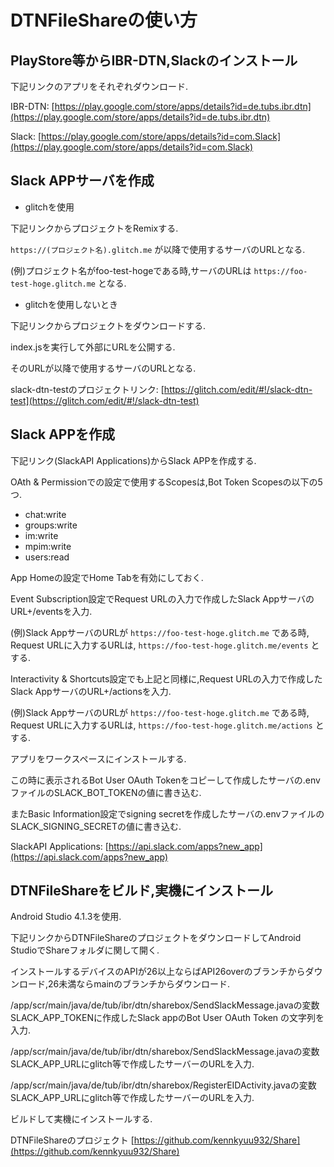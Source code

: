 # DTNFileShareの使い方

## PlayStore等からIBR-DTN,Slackのインストール
下記リンクのアプリをそれぞれダウンロード.

IBR-DTN:
[https://play.google.com/store/apps/details?id=de.tubs.ibr.dtn](https://play.google.com/store/apps/details?id=de.tubs.ibr.dtn)

Slack:
[https://play.google.com/store/apps/details?id=com.Slack](https://play.google.com/store/apps/details?id=com.Slack)

## Slack APPサーバを作成
- glitchを使用

下記リンクからプロジェクトをRemixする.

`https://(プロジェクト名).glitch.me` が以降で使用するサーバのURLとなる.

(例)プロジェクト名がfoo-test-hogeである時,サーバのURLは `https://foo-test-hoge.glitch.me` となる.

- glitchを使用しないとき

下記リンクからプロジェクトをダウンロードする.

index.jsを実行して外部にURLを公開する.

そのURLが以降で使用するサーバのURLとなる.

slack-dtn-testのプロジェクトリンク:
[https://glitch.com/edit/#!/slack-dtn-test](https://glitch.com/edit/#!/slack-dtn-test)

## Slack APPを作成
下記リンク(SlackAPI Applications)からSlack APPを作成する.

OAth & Permissionでの設定で使用するScopesは,Bot Token Scopesの以下の5つ.
- chat:write
- groups:write
- im:write
- mpim:write
- users:read

App Homeの設定でHome Tabを有効にしておく.

Event Subscription設定でRequest URLの入力で作成したSlack AppサーバのURL+/eventsを入力.

(例)Slack AppサーバのURLが `https://foo-test-hoge.glitch.me` である時,
Request URLに入力するURLは, `https://foo-test-hoge.glitch.me/events` とする.

Interactivity & Shortcuts設定でも上記と同様に,Request URLの入力で作成したSlack AppサーバのURL+/actionsを入力.

(例)Slack AppサーバのURLが `https://foo-test-hoge.glitch.me` である時,
Request URLに入力するURLは, `https://foo-test-hoge.glitch.me/actions` とする.

アプリをワークスペースにインストールする.

この時に表示されるBot User OAuth Tokenをコピーして作成したサーバの.envファイルのSLACK_BOT_TOKENの値に書き込む.

またBasic Information設定でsigning secretを作成したサーバの.envファイルのSLACK_SIGNING_SECRETの値に書き込む.

SlackAPI Applications:
[https://api.slack.com/apps?new_app](https://api.slack.com/apps?new_app)

## DTNFileShareをビルド,実機にインストール

Android Studio 4.1.3を使用.

下記リンクからDTNFileShareのプロジェクトをダウンロードしてAndroid StudioでShareフォルダに関して開く.

インストールするデバイスのAPIが26以上ならばAPI26overのブランチからダウンロード,26未満ならmainのブランチからダウンロード.

/app/scr/main/java/de/tub/ibr/dtn/sharebox/SendSlackMessage.javaの変数SLACK_APP_TOKENに作成したSlack appのBot User OAuth Token の文字列を入力.

/app/scr/main/java/de/tub/ibr/dtn/sharebox/SendSlackMessage.javaの変数SLACK_APP_URLにglitch等で作成したサーバーのURLを入力.

/app/scr/main/java/de/tub/ibr/dtn/sharebox/RegisterEIDActivity.javaの変数SLACK_APP_URLにglitch等で作成したサーバーのURLを入力.

ビルドして実機にインストールする.

DTNFileShareのプロジェクト
[https://github.com/kennkyuu932/Share](https://github.com/kennkyuu932/Share)
